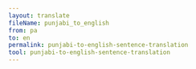```yaml
---
layout: translate
fileName: punjabi_to_english
from: pa
to: en
permalink: punjabi-to-english-sentence-translation
tool: punjabi-to-english-sentence-translation
---
```

